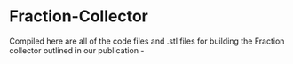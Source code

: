 # Fraction-Collector
Compiled here are all of the code files and .stl files for building the Fraction collector outlined in our publication - 
